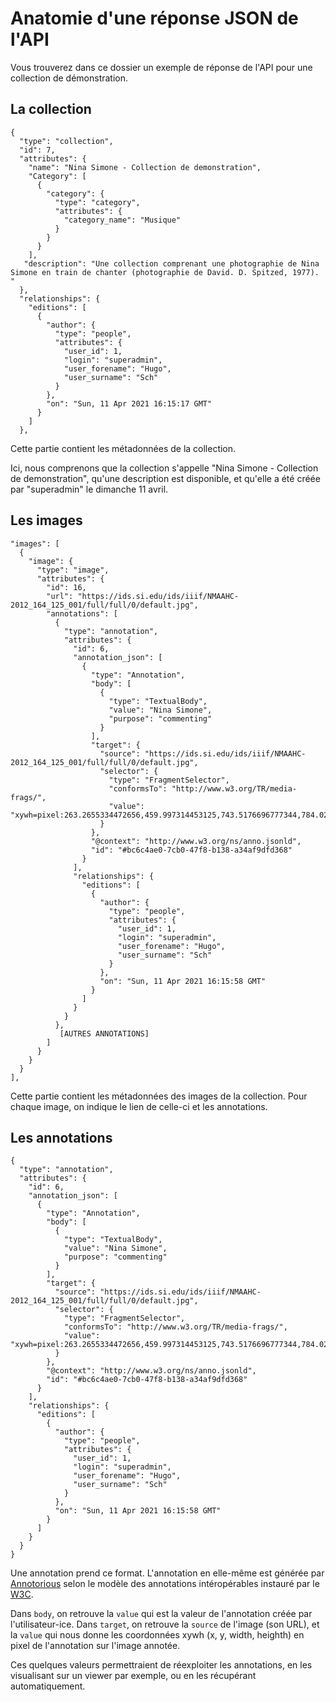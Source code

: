# Anatomie d'une réponse JSON de l'API 

Vous trouverez dans ce dossier un exemple de réponse de l'API pour une collection de démonstration.

## La collection
```
{
  "type": "collection", 
  "id": 7, 
  "attributes": {
    "name": "Nina Simone - Collection de demonstration", 
    "Category": [
      {
        "category": {
          "type": "category", 
          "attributes": {
            "category_name": "Musique"
          }
        }
      }
    ], 
   "description": "Une collection comprenant une photographie de Nina Simone en train de chanter (photographie de David. D. Spitzed, 1977). "
  }, 
  "relationships": {
    "editions": [
      {
        "author": {
          "type": "people", 
          "attributes": {
            "user_id": 1, 
            "login": "superadmin", 
            "user_forename": "Hugo", 
            "user_surname": "Sch"
          }
        }, 
        "on": "Sun, 11 Apr 2021 16:15:17 GMT"
      }
    ]
  }, 
  ```
  
  Cette partie contient les métadonnées de la collection. 
  
  Ici, nous comprenons que la collection s'appelle "Nina Simone - Collection de demonstration", qu'une description est disponible, et qu'elle a été créée par "superadmin" le dimanche 11 avril.
  
  ## Les images
  
  ```
  "images": [
    {
      "image": {
        "type": "image", 
        "attributes": {
          "id": 16, 
          "url": "https://ids.si.edu/ids/iiif/NMAAHC-2012_164_125_001/full/full/0/default.jpg", 
          "annotations": [
            {
              "type": "annotation", 
              "attributes": {
                "id": 6, 
                "annotation_json": [
                  {
                    "type": "Annotation", 
                    "body": [
                      {
                        "type": "TextualBody", 
                        "value": "Nina Simone", 
                        "purpose": "commenting"
                      }
                    ], 
                    "target": {
                      "source": "https://ids.si.edu/ids/iiif/NMAAHC-2012_164_125_001/full/full/0/default.jpg", 
                      "selector": {
                        "type": "FragmentSelector", 
                        "conformsTo": "http://www.w3.org/TR/media-frags/", 
                        "value": "xywh=pixel:263.2655334472656,459.997314453125,743.5176696777344,784.0206298828125"
                      }
                    }, 
                    "@context": "http://www.w3.org/ns/anno.jsonld", 
                    "id": "#bc6c4ae0-7cb0-47f8-b138-a34af9dfd368"
                  }
                ], 
                "relationships": {
                  "editions": [
                    {
                      "author": {
                        "type": "people", 
                        "attributes": {
                          "user_id": 1,
                          "login": "superadmin", 
                          "user_forename": "Hugo", 
                          "user_surname": "Sch"
                        }
                      }, 
                      "on": "Sun, 11 Apr 2021 16:15:58 GMT"
                    }
                  ]
                }
              }
            }, 
             [AUTRES ANNOTATIONS]
          ]
        }
      }
    }
  ], 
  ```
  
Cette partie contient les métadonnées des images de la collection. Pour chaque image, on indique le lien de celle-ci et les annotations.

## Les annotations

```
{
  "type": "annotation", 
  "attributes": {
    "id": 6, 
    "annotation_json": [
      {
        "type": "Annotation", 
        "body": [
          {
            "type": "TextualBody", 
            "value": "Nina Simone", 
            "purpose": "commenting"
          }
        ], 
        "target": {
          "source": "https://ids.si.edu/ids/iiif/NMAAHC-2012_164_125_001/full/full/0/default.jpg", 
          "selector": {
            "type": "FragmentSelector", 
            "conformsTo": "http://www.w3.org/TR/media-frags/", 
            "value": "xywh=pixel:263.2655334472656,459.997314453125,743.5176696777344,784.0206298828125"
          }
        }, 
        "@context": "http://www.w3.org/ns/anno.jsonld", 
        "id": "#bc6c4ae0-7cb0-47f8-b138-a34af9dfd368"
      }
    ], 
    "relationships": {
      "editions": [
        {
          "author": {
            "type": "people", 
            "attributes": {
              "user_id": 1, 
              "login": "superadmin", 
              "user_forename": "Hugo", 
              "user_surname": "Sch"
            }
          }, 
          "on": "Sun, 11 Apr 2021 16:15:58 GMT"
        }
      ]
    }
  }
}
```

Une annotation prend ce format. L'annotation en elle-même est générée par [Annotorious](https://recogito.github.io/annotorious/getting-started/web-annotation/) selon le modèle des annotations intéropérables instauré par le [W3C](https://www.w3.org/TR/annotation-model/). 

Dans ```body```, on retrouve la ```value``` qui est la valeur de l'annotation créée par l'utilisateur-ice.
Dans ```target```, on retrouve la ```source``` de l'image (son URL), et la ```value``` qui nous donne les coordonnées xywh (x, y, width, heighth) en pixel de l'annotation sur l'image annotée. 

Ces quelques valeurs permettraient de réexploiter les annotations, en les visualisant sur un viewer par exemple, ou en les récupérant automatiquement.
